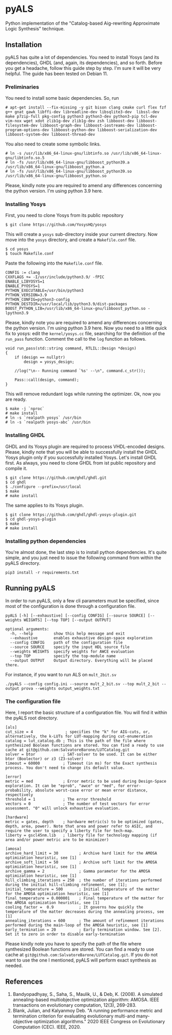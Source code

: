 # pyALS
Python implementation of the "Catalog-based Aig-rewriting Approximate Logic Synthesis" technique.

## Installation
pyALS has quite a lot of dependencies. You need to install Yosys (and its dependencies), GHDL (and, again, its dependencies), and so forth.
Before you get a headache, follow this guide step by step. I'm sure it will be very helpful.
The guide has been tested on Debian 11.

### Preliminaries
You need to install some basic dependencies. So, run
```
# apt-get install --fix-missing -y git bison clang cmake curl flex fzf g++ gnat gawk libffi-dev libreadline-dev libsqlite3-dev  libssl-dev make p7zip-full pkg-config python3 python3-dev python3-pip tcl-dev vim-nox wget xdot zlib1g-dev zlib1g-dev zsh libboost-dev libboost-filesystem-dev libboost-graph-dev libboost-iostreams-dev libboost-program-options-dev libboost-python-dev libboost-serialization-dev libboost-system-dev libboost-thread-dev
```

You also need to create some symbolic links.
```
# ln -s /usr/lib/x86_64-linux-gnu/libtinfo.so /usr/lib/x86_64-linux-gnu/libtinfo.so.5
# ln -fs /usr/lib/x86_64-linux-gnu/libboost_python39.a /usr/lib/x86_64-linux-gnu/libboost_python.a
# ln -fs /usr/lib/x86_64-linux-gnu/libboost_python39.so /usr/lib/x86_64-linux-gnu/libboost_python.so
```
Please, kindly note you are required to amend any differences concerning the python version. I'm using python 3.9 here.


### Installing Yosys
First, you need to clone Yosys from its public repository
```
$ git clone https://github.com/YosysHQ/yosys
```
This will create a ```yosys``` sub-directory inside your current directory. Now move into the ```yosys``` directory, and create a ```Makefile.conf``` file.
```
$ cd yosys
$ touch Makefile.conf
```
Paste the following into the ```Makefile.conf``` file.
```
CONFIG := clang
CXXFLAGS += -I/usr/include/python3.9/ -fPIC
ENABLE_LIBYOSYS=1
ENABLE_PYOSYS=1
PYTHON_EXECUTABLE=/usr/bin/python3 
PYTHON_VERSION=3.9 
PYTHON_CONFIG=python3-config 
PYTHON_DESTDIR=/usr/local/lib/python3.9/dist-packages
BOOST_PYTHON_LIB=/usr/lib/x86_64-linux-gnu/libboost_python.so -lpython3.9
```
Please, kindly note you are required to amend any differences concerning the python version. I'm using python 3.9 here.
Now you need to a little quick fix to yosys: edit the ```kernel/yosys.cc``` file, searching for the definition of the 
```run_pass``` function. Comment the call to the ```log``` function as follows.
```
void run_pass(std::string command, RTLIL::Design *design)
{
	if (design == nullptr)
		design = yosys_design;

	//log("\n-- Running command `%s' --\n", command.c_str());

	Pass::call(design, command);
}
```
This will remove redundant logs while running the optimizer.
Ok, now you are ready.
```
$ make -j `nproc`
# make install
# ln -s `realpath yosys` /usr/bin
# ln -s `realpath yosys-abc` /usr/bin
```

### Installing GHDL
GHDL and its Yosys plugin are required to process VHDL-encoded designs. 
Please, kindly note that you will be able to successfully install the GHDL Yosys plugin only if you successfully installed Yosys. 
Let's install GHDL first. As always, you need to clone GHDL from ist public repository and compile it.
```
$ git clone https://github.com/ghdl/ghdl.git
$ cd ghdl
$ ./configure --prefix=/usr/local
$ make
# make install
```
The same applies to its Yosys plugin. 
```
$ git clone https://github.com/ghdl/ghdl-yosys-plugin.git
$ cd ghdl-yosys-plugin
$ make
# make install
```

### Installing python dependencies
You're almost done, the last step is to install python dependencies. It's quite simple, and you just need to issue the following command from within the pyALS directory.
```
pip3 install -r requirements.txt 
```

## Running pyALS
In order to run pyALS, only a few cli parameters must be specified, since most of the configuration is done through a configuration file.
```
pyALS [-h] [--exhaustive] [--config CONFIG] [--source SOURCE] [--weights WEIGHTS] [--top TOP] [--output OUTPUT]

optional arguments:
  -h, --help         show this help message and exit
  --exhaustive       enables exhaustive design-space exploration
  --config CONFIG    path of the configuration file
  --source SOURCE    specify the input HDL source file
  --weights WEIGHTS  specify weights for AWCE evaluation
  --top TOP          specify the top-module name
  --output OUTPUT    Output directory. Everything will be placed there.

```

For instance, if you want to run ALS on ```mult_2bit.sv```
```
./pyALS --config config.ini --source mult_2_bit.sv --top mult_2_bit --output prova --weights output_weights.txt
```

### The configuration file
Here, I report the basic structure of a configuration file. You will find it within the pyALS root directory.
```
[als]
cut_size = 4              ; specifies the "k" for AIG-cuts, or, alternatively, the k-LUTs for LUT-mapping during cut-enumeration
catalog = lut_catalog.db ; This is the path of the file where synthesized Boolean functions are stored. You can find a ready to use cache at git@github.com:SalvatoreBarone/LUTCatalog.git
solver = btor            ; SAT-solver to be used. It can be either btor (Boolector) or z3 (Z3-solver)
timeout = 60000          ; Timeout (in ms) for the Exact synthesis process. You don't need to change its default value.

[error]
metric = med             ; Error metric to be used during Design-Space exploration. It can be "eprob", "awce" or "med", for error-probability, absolute worst-case error or mean error distance, respectively
threshold = 1            ; The error threshold
vectors = 0              ; The number of test vectors for error assessment. "0" will unlock exhaustive evaluation.

[hardware]
metric = gates, depth    ; hardware metric(s) to be optimized (gates, depth, area, power). Note that area and power refer to ASIC, and require the user to specify a liberty file for tech-map. 
liberty = gscl45nm.lib   ; liberty file for technology mapping (if area and/or power metric are to be minimizer)

[amosa]
archive_hard_limit = 30         ; Archive hard limit for the AMOSA optimization heuristic, see [1]
archive_soft_limit = 50         ; Archive soft limit for the AMOSA optimization heuristic, see [1]
archive_gamma = 2               ; Gamma parameter for the AMOSA optimization heuristic, see [1]
hill_climbing_iterations = 250  ; the number of iterations performed during the initial hill-climbing refinement, see [1];
initial_temperature = 500       ; Initial temperature of the matter for the AMOSA optimization heuristic, see [1]
final_temperature = 0.000001    ; Final temperature of the matter for the AMOSA optimization heuristic, see [1]
cooling_factor =  0.9           ; It governs how quickly the temperature of the matter decreases during the annealing process, see [1]
annealing_iterations = 600      ; The amount of refinement iterations performed during the main-loop of the AMOSA heuristic, see [1]
early_termination = 20          ; Early termination window. See [2]. Set it to zero in order to disable early-termination
```

Please kindly note you have to specify the path of the file where synthesized Boolean functions are stored. You can find a ready to use cache at ```git@github.com:SalvatoreBarone/LUTCatalog.git```.
If you do not want to use the one I mentioned, pyALS will perform exact synthesis as needed.

## References
1. Bandyopadhyay, S., Saha, S., Maulik, U., & Deb, K. (2008). A simulated annealing-based multiobjective optimization algorithm: AMOSA. IEEE transactions on evolutionary computation, 12(3), 269-283.
2. Blank, Julian, and Kalyanmoy Deb. "A running performance metric and termination criterion for evaluating evolutionary multi-and many-objective optimization algorithms." 2020 IEEE Congress on Evolutionary Computation (CEC). IEEE, 2020.
